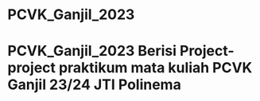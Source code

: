 # PCVK_Ganjil_2023
# PCVK_Ganjil_2023  Berisi Project-project praktikum mata kuliah PCVK Ganjil 23/24 JTI Polinema

